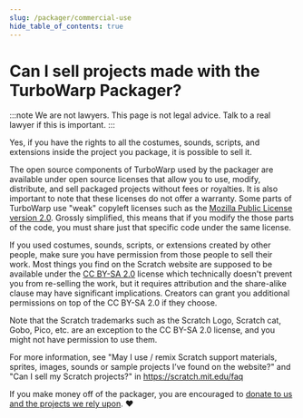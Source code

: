 ```yaml
---
slug: /packager/commercial-use
hide_table_of_contents: true
---
```


# Can I sell projects made with the TurboWarp Packager?

:::note
We are not lawyers. This page is not legal advice. Talk to a real lawyer if this is important.
:::

Yes, if you have the rights to all the costumes, sounds, scripts, and extensions inside the project you package, it is possible to sell it.

The open source components of TurboWarp used by the packager are available under open source licenses that allow you to use, modify, distribute, and sell packaged projects without fees or royalties. It is also important to note that these licenses do not offer a warranty. Some parts of TurboWarp use "weak" copyleft licenses such as the [Mozilla Public License version 2.0](https://mozilla.org/MPL/2.0/). Grossly simplified, this means that if you modify the those parts of the code, you must share just that specific code under the same license.

If you used costumes, sounds, scripts, or extensions created by other people, make sure you have permission from those people to sell their work. Most things you find on the Scratch website are supposed to be available under the [CC BY-SA 2.0](https://creativecommons.org/licenses/by-sa/2.0/) license which technically doesn't prevent you from re-selling the work, but it requires attribution and the share-alike clause may have significant implications. Creators can grant you additional permissions on top of the CC BY-SA 2.0 if they choose.

Note that the Scratch trademarks such as the Scratch Logo, Scratch cat, Gobo, Pico, etc. are an exception to the CC BY-SA 2.0 license, and you might not have permission to use them.

For more information, see "May I use / remix Scratch support materials, sprites, images, sounds or sample projects I’ve found on the website?" and "Can I sell my Scratch projects?" in https://scratch.mit.edu/faq

If you make money off of the packager, you are encouraged to [donate to us and the projects we rely upon](/donate). ❤️
